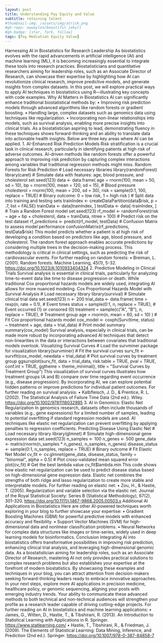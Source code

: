 ```yaml
---
layout: post
title: Understanding Pay Equity and Value
subtitle: retaining talent
#thumbnail-img: /assets/img/atrisk.png
#gh-repo: wwwaylon/beautiful-jekyll
#gh-badge: [star, fork, follow]
tags: [Pay Mediation Equity Value]
---
```


Harnessing AI in Biostatistics for Research Leadership As biostatistics evolves with the rapid advancements in artificial intelligence (AI) and machine learning (ML), it is becoming increasingly essential to integrate these tools into research practices. Biostatisticians and quantitative researchers aiming for leadership roles, such as an Associate Director of Research, can showcase their expertise by highlighting how AI can revolutionize clinical research, improve predictive models, and generate insights from complex datasets. In this post, we will explore practical ways to apply AI techniques in biostatistics using R—illustrating key concepts with code examples. Why AI Matters in Biostatistics AI can significantly enhance traditional biostatistical methods by: • Improving risk prediction models through advanced algorithms like random forests or gradient boosting. • Handling large, complex datasets such as genomics data using techniques like regularization. • Incorporating non-linear relationships into models, such as survival analysis, enabling more precise insights into clinical trials. As a biostatistician aspiring to lead, demonstrating fluency in these techniques shows forward-thinking and an ability to translate data into actionable health insights. Below are three key areas where AI can be applied. 1. AI-Enhanced Risk Prediction Models Risk stratification is a crucial task in clinical research, particularly in identifying patients at high risk of adverse outcomes. AI-driven methods like random forests offer a powerful approach to improving risk prediction by capturing complex interactions among variables that traditional regression methods might miss. Random Forests for Risk Prediction # Load necessary libraries library(randomForest) library(caret) # Simulate data with features: age, blood pressure, and cholesterol set.seed(123) data <- data.frame( age = rnorm(100, mean = 50, sd = 10), bp = rnorm(100, mean = 120, sd = 15), # Blood pressure cholesterol = rnorm(100, mean = 200, sd = 30), risk = sample(0:1, 100, replace = TRUE) # Binary outcome: 0 = low risk, 1 = high risk ) # Split data into training and testing sets trainIndex <- createDataPartition(data$risk, p = .7, list = FALSE) trainData <- data[trainIndex, ] testData <- data[-trainIndex, ] # Train a Random Forest model set.seed(123) rf_model <- randomForest(risk ~ age + bp + cholesterol, data = trainData, ntree = 100) # Predict risk on the test dataset rf_predictions <- predict(rf_model, testData) # Confusion Matrix to assess model performance confusionMatrix(rf_predictions, testData$risk) This model predicts whether a patient is at high risk of developing a condition based on predictors like age, blood pressure, and cholesterol. The random forest approach enables accurate predictions by considering multiple trees in the decision-making process. This methodology is critical in clinical settings, such as predicting the risk of cardiovascular events. For further reading on random forests: • Breiman, L. (2001). Random forests. Machine Learning, 45(1), 5-32. https://doi.org/10.1023/A:1010933404324 2. Predictive Modeling in Clinical Trials Survival analysis is essential in clinical trials, particularly for analyzing time-to-event data like time to disease progression or death. While traditional Cox proportional hazards models are widely used, integrating AI allows for more nuanced modeling. Cox Proportional Hazards Model with Survival Analysis # Load necessary library library(survival) # Simulate clinical trial data set.seed(123) n <- 200 trial_data <- data.frame( time = rexp(n, rate = 0.1), # Event times status = sample(0:1, n, replace = TRUE), # Event occurred (1) or censored (0) treatment = sample(c("A", "B"), n, replace = TRUE), # Treatment group age = rnorm(n, mean = 60, sd = 10) ) # Fit Cox proportional hazards model cox_model <- coxph(Surv(time, status) ~ treatment + age, data = trial_data) # Print model summary summary(cox_model) Survival analysis, especially in clinical trials, can be made more robust by incorporating advanced AI techniques that detect non-linearities in the data or interactions between covariates that traditional models overlook. Visualizing Survival Curves # Load the survminer package for visualization library(survminer) # Fit the survival curves surv_fit <- survfit(cox_model, newdata = trial_data) # Plot survival curves by treatment group ggsurvplot(surv_fit, data = trial_data, risk.table = TRUE, pval = TRUE, conf.int = TRUE, ggtheme = theme_minimal(), title = "Survival Curves by Treatment Group") This visualization of survival curves illustrates how treatment groups (A and B) compare over time regarding event occurrence (e.g., disease progression). By incorporating AI, we can explore potential hidden patterns or improve predictions for individual patient outcomes. For further reading on survival analysis: • Kalbfleisch, J. D., & Prentice, R. L. (2002). The Statistical Analysis of Failure Time Data (2nd ed.). Wiley. https://doi.org/10.1002/9781118032985 3. AI in Genomics: Elastic Net Regularization In genomics research, datasets often include thousands of variables (e.g., gene expressions) for a limited number of samples, leading to potential overfitting if standard regression models are used. AI techniques like elastic net regularization can prevent overfitting by applying penalties to regression coefficients. Predicting Disease Using Elastic Net # Load necessary library library(glmnet) # Simulate high-dimensional gene expression data set.seed(123) n_samples <- 100 n_genes <- 500 gene_data <- matrix(rnorm(n_samples * n_genes), n_samples, n_genes) disease_status <- sample(0:1, n_samples, replace = TRUE) # Binary outcome # Fit Elastic Net Model cv_fit <- cv.glmnet(gene_data, disease_status, family = "binomial", alpha = 0.5) # Plot cross-validated mean squared error plot(cv_fit) # Get the best lambda value cv_fit$lambda.min This code shows how elastic net regularization can be used to predict disease status based on high-dimensional gene expression data. Elastic net combines the strengths of both ridge and lasso regularization to create more stable and interpretable models. For further reading on elastic net: • Zou, H., & Hastie, T. (2005). Regularization and variable selection via the elastic net. Journal of the Royal Statistical Society: Series B (Statistical Methodology), 67(2), 301-320. https://doi.org/10.1111/j.1467-9868.2005.00503.x Additional AI Applications in Biostatistics Here are other AI-powered techniques worth exploring in your blog to further showcase your expertise: • Gradient Boosting Machines (GBM) for powerful predictive models with enhanced accuracy and flexibility. • Support Vector Machines (SVM) for high-dimensional data and nonlinear classification problems. • Neural Networks for complex data structures like images or time-series, widely used in deep learning models for bioinformatics. Conclusion Integrating AI into biostatistics offers transformative possibilities in improving risk prediction, enhancing clinical trial analysis, and leveraging high-dimensional genomic data. As a biostatistician aiming for leadership roles, such as an Associate Director of Research, mastering AI not only provides practical solutions to complex research problems but also establishes your expertise at the forefront of modern biostatistics. By showcasing these examples and techniques in your blog, you can attract attention from decision-makers seeking forward-thinking leaders ready to embrace innovative approaches. In your next steps, explore more AI applications in precision medicine, healthcare policy, or genomic sequencing, aligning your posts with emerging industry trends. Your ability to communicate these advanced methods to both technical and non-technical audiences will strengthen your profile as a research leader capable of driving cutting-edge projects. For further reading on AI in biostatistics and machine learning applications: • James, G., Witten, D., Hastie, T., & Tibshirani, R. (2013). An Introduction to Statistical Learning with Applications in R. Springer. https://www.statlearning.com/ • Hastie, T., Tibshirani, R., & Friedman, J. (2009). The Elements of Statistical Learning: Data Mining, Inference, and Prediction (2nd ed.). Springer. https://doi.org/10.1007/978-0-387-84858-7